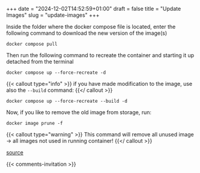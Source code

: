 +++
date = "2024-12-02T14:52:59+01:00"
draft = false
title = "Update Images"
slug = "update-images"
+++


Inside the folder where the docker compose file is located, enter the following command to download the new version of the image(s)

```terminal
docker compose pull
```

Then run the following command to recreate the container and starting it up detached from the terminal

```terminal
docker compose up --force-recreate -d
```

{{< callout type="info" >}}
   if you have made modification to the image, use also the `--build` command:
{{</ callout >}}

```terminal
docker compose up --force-recreate --build -d
```

Now, if you like to remove the old image from storage, run:

```terminal
docker image prune -f
```

{{< callout type="warning" >}}
   This command will remove all unused image -> all images not used in running container!
{{</ callout >}}

[source](https://stackoverflow.com/a/49316987/14604627)

{{< comments-invitation >}}
